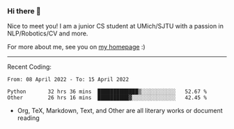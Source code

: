 ### Hi there 👋

Nice to meet you! I am a junior CS student at UMich/SJTU with a passion in NLP/Robotics/CV and more. 

For more about me, see you on [my homepage](https://jiayipan.me) :)

---

Recent Coding:
<!--START_SECTION:waka-->

```text
From: 08 April 2022 - To: 15 April 2022

Python       32 hrs 36 mins  █████████████▒░░░░░░░░░░░   52.67 %
Other        26 hrs 16 mins  ██████████▓░░░░░░░░░░░░░░   42.45 %
```

<!--END_SECTION:waka-->
- Org, TeX, Markdown, Text, and Other are all literary works or document reading
